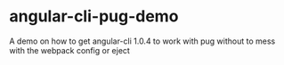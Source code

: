 # angular-cli-pug-demo
A demo on how to get angular-cli 1.0.4 to work with pug without to mess with the webpack config or eject
